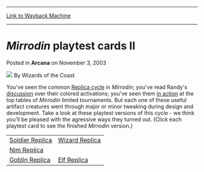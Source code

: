 
---
[Link to Wayback Machine](https://web.archive.org/web/20210606122737/https://magic.wizards.com/en/articles/archive/mirrodin-playtest-cards-ii-2003-11-03)

[_metadata_:author]:- "Wizards of the Coast"
[_metadata_:description]:- "You've seen the common Replica cycle in Mirrodin; you've read Randy's discussion over their colored activations; you've seen them in action at the top tables of Mirrodin limited tournaments. But each one of these useful artifact creatures went through major or minor tweaking during design and development. Take a look at these playtest versions of this cycle - we think you'll"
[_metadata_:generator]:- "Drupal 7 (http://drupal.org)"
[_metadata_:node]:- "606116"
[_metadata_:publish_date]:- "2003-11-03"
[_metadata_:source]:- "div-main-content"
[_metadata_:title]:- "Mirrodin playtest cards II"
[_metadata_:wayback_capture_timestamp]:- "2021-06-06 12:27:37"
[_metadata_:wayback_raw_url]:- "https://web.archive.org/web/20210606122737id_/https://magic.wizards.com/en/articles/archive/mirrodin-playtest-cards-ii-2003-11-03"
[_metadata_:wayback_url]:- "https://magic.wizards.com/en/articles/archive/mirrodin-playtest-cards-ii-2003-11-03"
---


*Mirrodin* playtest cards II
============================



 Posted in **Arcana**
 on November 3, 2003 






![](https://media.magic.wizards.com/styles/auth_small/public/images/person/wizards_author.jpg)
By Wizards of the Coast












You've seen the common [Replica cycle](http://archive.wizards.com/default.asp?x=magic/cardlist/mirrodin&tablefilter=replica) in *Mirrodin*; you've read Randy's [discussion](http://archive.wizards.com/Magic/Magazine/Article.aspx?x=mtgcom/daily/rb91) over their colored activations; you've seen them [in action](http://archive.wizards.com/Magic/Magazine/Article.aspx?x=sideboard/gpkc03/finals) at the top tables of *Mirrodin* limited tournaments. But each one of these useful artifact creatures went through major or minor tweaking during design and development. Take a look at these playtest versions of this cycle - we think you'll be pleased with the agressive ways they turned out. (Click each playtest card to see the finished *Mirrodin* version.)




|  |  |
| --- | --- |
| [Soldier Replica](http://gatherer.wizards.com/Pages/Card/Details.aspx?&name=Soldier%2BReplica) | [Wizard Replica](http://gatherer.wizards.com/Pages/Card/Details.aspx?&name=Wizard%2BReplica) |
| [Nim Replica](http://gatherer.wizards.com/Pages/Card/Details.aspx?&name=Nim%2BReplica) |
| [Goblin Replica](http://gatherer.wizards.com/Pages/Card/Details.aspx?&name=Goblin%2BReplica) | [Elf Replica](http://gatherer.wizards.com/Pages/Card/Details.aspx?&name=Elf%2BReplica) |







